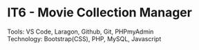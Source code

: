# IT6 - Movie Collection Manager 

Tools: VS Code, Laragon, Github, Git, PHPmyAdmin  
Technology: Bootstrap(CSS), PHP, MySQL, Javascript